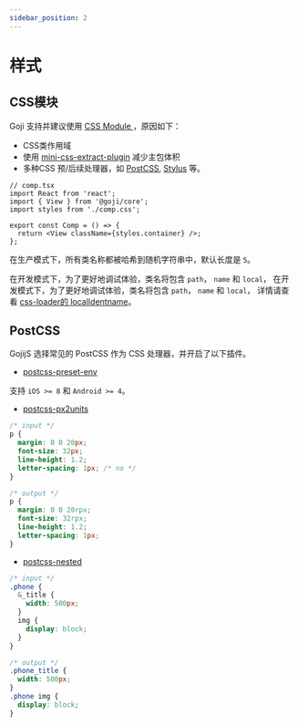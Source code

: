 ```yaml
---
sidebar_position: 2
---
```


# 样式

## CSS模块

Goji 支持并建议使用 [CSS Module ](https://github.com/css-modules/css-modules)，原因如下：

- CSS类作用域
- 使用 [mini-css-extract-plugin](https://github.com/webpack-contrib/mini-css-extract-plugin) 减少主包体积
- 多种CSS 预/后续处理器，如 [PostCSS](https://github.com/postcss/postcss), [ Stylus](http://stylus-lang.com/) 等。

```tsx
// comp.tsx
import React from 'react';
import { View } from '@goji/core';
import styles from './comp.css';

export const Comp = () => {
  return <View className={styles.container} />;
};
```

在生产模式下，所有类名称都被哈希到随机字符串中，默认长度是 `5`。

在开发模式下，为了更好地调试体验，类名将包含 `path`， `name` 和 `local`， 在开发模式下，为了更好地调试体验，类名将包含 `path`， `name` 和 `local`， 详情请查看 [css-loader的 localIdentname](https://github.com/webpack-contrib/css-loader#localidentname)。

## PostCSS

GojijS 选择常见的 PostCSS 作为 CSS 处理器，并开启了以下插件。

- [postcss-preset-env](https://github.com/csstools/postcss-preset-env)

支持 `iOS >= 8` 和 `Android >= 4`。

- [postcss-px2units](https://github.com/yingye/postcss-px2units)

```css
/* input */
p {
  margin: 0 0 20px;
  font-size: 32px;
  line-height: 1.2;
  letter-spacing: 1px; /* no */
}

/* output */
p {
  margin: 0 0 20rpx;
  font-size: 32rpx;
  line-height: 1.2;
  letter-spacing: 1px;
}
```

- [postcss-nested](https://github.com/postcss/postcss-nested)

```css
/* input */
.phone {
  &_title {
    width: 500px;
  }
  img {
    display: block;
  }
}

/* output */
.phone_title {
  width: 500px;
}
.phone img {
  display: block;
}
```
